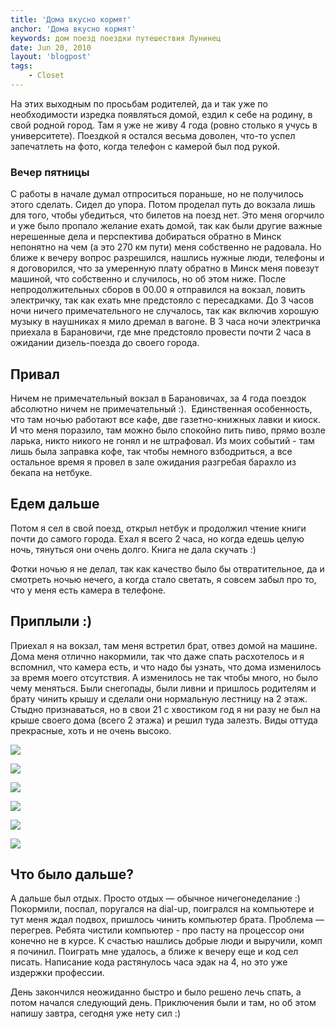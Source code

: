 ```yaml
---
title: 'Дома вкусно кормят'
anchor: 'Дома вкусно кормят'
keywords: дом поезд поездки путешествия Лунинец
date: Jun 20, 2010
layout: 'blogpost'
tags:
    - Closet
---
```


На этих выходным по просьбам родителей, да и так уже по необходимости изредка появляться домой, ездил к себе на родину, в свой родной город. Там я уже не живу 4 года (ровно столько я учусь в университете). Поездкой я остался весьма доволен, что-то успел запечатлеть на фото, когда телефон с камерой был под рукой.

<!-- cut -->

### Вечер пятницы

С работы в начале думал отпроситься пораньше, но не получилось этого сделать. Сидел до упора. Потом проделал путь до вокзала лишь для того, чтобы убедиться, что билетов на поезд нет. Это меня огорчило и уже было пропало желание ехать домой, так как были другие важные нерешенные дела и перспектива добираться обратно в Минск непонятно на чем (а это 270 км пути) меня собственно не радовала. Но ближе к вечеру вопрос разрешился, нашлись нужные люди, телефоны и я договорился, что за умеренную плату обратно в Минск меня повезут машиной, что собственно и случилось, но об этом ниже. После непродолжительных сборов в 00.00 я отправился на вокзал, ловить электричку, так как ехать мне предстояло с пересадками. До 3 часов ночи ничего примечательного не случалось, так как включив хорошую музыку в наушниках я мило дремал в вагоне. В 3 часа ночи электричка приехала в Барановичи, где мне предстояло провести почти 2 часа в ожидании дизель-поезда до своего города.

## Привал

Ничем не примечательный вокзал в Барановичах, за 4 года поездок абсолютно ничем не примечательный :).&nbsp; Единственная особенность, что там ночью работают все кафе, две газетно-книжных лавки и киоск. И что меня поразило, там можно было спокойно пить пиво, прямо возле ларька, никто никого не гонял и не штрафовал. Из моих событий - там лишь была заправка кофе, так чтобы немного взбодриться, а все остальное время я провел в зале ожидания разгребая барахло из бекапа на нетбуке.

## Едем дальше

Потом я сел в свой поезд, открыл нетбук и продолжил чтение книги почти до самого города. Ехал я всего 2 часа, но когда едешь целую ночь, тянуться они очень долго. Книга не дала скучать :)

Фотки ночью я не делал, так как качество было бы отвратительное, да и смотреть ночью нечего, а когда стало светать, я совсем забыл про то, что у меня есть камера в телефоне.

## <h2>Приплыли :)

Приехал я на вокзал, там меня встретил брат, отвез домой на машине. Дома меня отлично накормили, так что даже спать расхотелось и я вспомнил, что камера есть, и что надо бы узнать, что дома изменилось за время моего отсутствия. А изменилось не так чтобы много, но было чему меняться. Были снегопады, были ливни и пришлось родителям и брату чинить крышу и сделали они нормальную лестницу на 2 этаж. Стыдно признаваться, но в свои 21 с хвостиком год я ни разу не был на крыше своего дома (всего 2 этажа) и решил туда залезть. Виды оттуда прекрасные, хоть и не очень высоко.

![](upload/posts/doma-vkusno-kormjat/19-06-2010-1.jpg)

![](upload/posts/doma-vkusno-kormjat/19-06-2010-2.jpg)

![](upload/posts/doma-vkusno-kormjat/19-06-2010-3.jpg)

![](upload/posts/doma-vkusno-kormjat/19-06-2010-4.jpg)

![](upload/posts/doma-vkusno-kormjat/19-06-2010-5.jpg)

![](upload/posts/doma-vkusno-kormjat/19-06-2010-6.jpg)

## Что было дальше?

А дальше был отдых. Просто отдых &mdash; обычное ничегонеделание :) Покормили, поспал, поругался на dial-up, поигрался на компьютере и тут меня ждал подвох, пришлось чинить компьютер брата. Проблема &mdash; перегрев. Ребята чистили компьютер - про пасту на процессор они конечно не в курсе. К счастью нашлись добрые люди и выручили, комп я починил. Поиграть мне удалось, а ближе к вечеру еще и код сел писать. Написание кода растянулось часа эдак на 4, но это уже издержки профессии.

День закончился неожиданно быстро и было решено лечь спать, а потом начался следующий день. Приключения были и там, но об этом напишу завтра, сегодня уже нету сил :)
